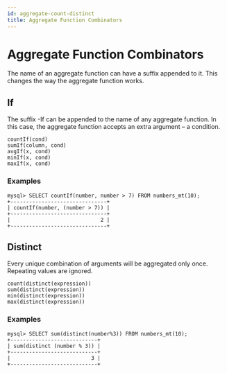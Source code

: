 ```yaml
---
id: aggregate-count-distinct
title: Aggregate Function Combinators
---
```


# Aggregate Function Combinators

The name of an aggregate function can have a suffix appended to it. This changes the way the aggregate function works.

## If 

The suffix -If can be appended to the name of any aggregate function. In this case, the aggregate function accepts an extra argument – a condition.

```
countIf(cond)
sumIf(column, cond)
avgIf(x, cond)
minIf(x, cond)
maxIf(x, cond)
```

### Examples

```
mysql> SELECT countIf(number, number > 7) FROM numbers_mt(10);
+-------------------------------+
| countIf(number, (number > 7)) |
+-------------------------------+
|                             2 |
+-------------------------------+
```

## Distinct

Every unique combination of arguments will be aggregated only once. Repeating values are ignored.

```
count(distinct(expression))
sum(distinct(expression))
min(distinct(expression))
max(distinct(expression))
```

### Examples

```
mysql> SELECT sum(distinct(number%3)) FROM numbers_mt(10);
+----------------------------+
| sum(distinct (number % 3)) |
+----------------------------+
|                          3 |
+----------------------------+
```



